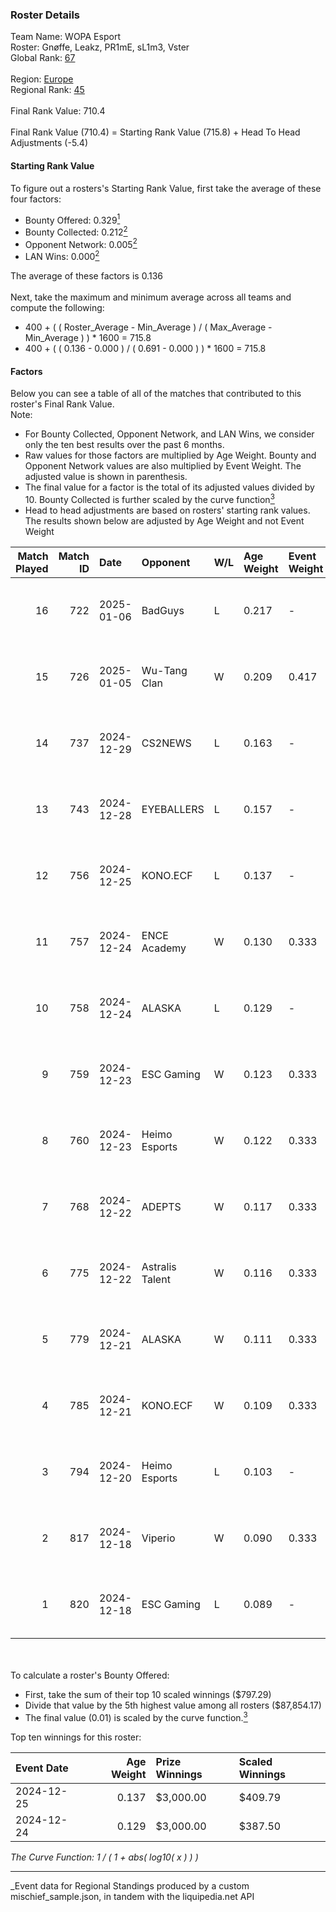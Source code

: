 ### Roster Details<br />
Team Name: WOPA Esport<br />
Roster: Gnøffe, Leakz, PR1mE, sL1m3, Vster<br />
Global Rank: [67](../../standings_global_2025_06_02.md)<br />
<br />
Region: [Europe]( ../../standings_europe_2025_06_02.md)<br />
Regional Rank: [45]( ../../standings_europe_2025_06_02.md)<br />
<br />
Final Rank Value:  710.4<br />
<br />
Final Rank Value (710.4) = Starting Rank Value (715.8) + Head To Head Adjustments (-5.4)<br />

#### Starting Rank Value<br />
To figure out a rosters's Starting Rank Value, first take the average of these four factors:<br />
- Bounty Offered: 0.329[<sup>1</sup>](#table2)
- Bounty Collected: 0.212[<sup>2</sup>](#table1)
- Opponent Network: 0.005[<sup>2</sup>](#table1)
- LAN Wins: 0.000[<sup>2</sup>](#table1)

The average of these factors is 0.136<br />
<br />
Next, take the maximum and minimum average across all teams and compute the following:<br />
- 400 + ( ( Roster_Average - Min_Average ) / ( Max_Average - Min_Average ) ) * 1600 = 715.8
- 400 + ( ( 0.136 - 0.000 ) / ( 0.691 - 0.000 ) ) * 1600 = 715.8


#### Factors<br />
Below you can see a table of all of the matches that contributed to this roster's Final Rank Value.<br />
Note:<br />

- For Bounty Collected, Opponent Network, and LAN Wins, we consider only the ten best results over the past 6 months.
- Raw values for those factors are multiplied by Age Weight. Bounty and Opponent Network values are also multiplied by Event Weight. The adjusted value is shown in parenthesis.
- The final value for a factor is the total of its adjusted values divided by 10. Bounty Collected is further scaled by the curve function[<sup>3</sup>](#curveFunction)
- Head to head adjustments are based on rosters' starting rank values. The results shown below are adjusted by Age Weight and not Event Weight
<span id="table1"></span><br />


| Match Played | Match ID | Date       | Opponent        | W/L | Age Weight | Event Weight | Bounty Collected | Opponent Network | LAN Wins  | H2H Adj. | Roster                             |
| -: | -: | :- | :- | :- | :- | :- | :- | :- | :- | -: | :- |
|           16 |      722 | 2025-01-06 | BadGuys         | L   | 0.217      | -            | -                | -                | -         |    -5.15 | Gnøffe, Leakz, PR1mE, sL1m3, Vster |
|           15 |      726 | 2025-01-05 | Wu-Tang Clan    | W   | 0.209      | 0.417        | 0.000 (0.000)    | 0.000 (0.000)    | 0 (0.000) |     0.95 | Gnøffe, Leakz, PR1mE, sL1m3, Vster |
|           14 |      737 | 2024-12-29 | CS2NEWS         | L   | 0.163      | -            | -                | -                | -         |    -3.92 | Gnøffe, Leakz, PR1mE, sL1m3, Vster |
|           13 |      743 | 2024-12-28 | EYEBALLERS      | L   | 0.157      | -            | -                | -                | -         |    -2.25 | Gnøffe, Leakz, PR1mE, sL1m3, Vster |
|           12 |      756 | 2024-12-25 | KONO.ECF        | L   | 0.137      | -            | -                | -                | -         |    -2.19 | Gnøffe, Leakz, PR1mE, sL1m3, Vster |
|           11 |      757 | 2024-12-24 | ENCE Academy    | W   | 0.130      | 0.333        | 0.008 (0.000)    | 0.129 (0.006)    | 0 (0.000) |     2.54 | Gnøffe, Leakz, PR1mE, sL1m3, Vster |
|           10 |      758 | 2024-12-24 | ALASKA          | L   | 0.129      | -            | -                | -                | -         |    -0.81 | Gnøffe, Leakz, PR1mE, sL1m3, Vster |
|            9 |      759 | 2024-12-23 | ESC Gaming      | W   | 0.123      | 0.333        | 0.000 (0.000)    | 0.231 (0.010)    | 0 (0.000) |     0.92 | Gnøffe, Leakz, PR1mE, sL1m3, Vster |
|            8 |      760 | 2024-12-23 | Heimo Esports   | W   | 0.122      | 0.333        | 0.005 (0.000)    | 0.035 (0.001)    | 0 (0.000) |     1.73 | Gnøffe, Leakz, PR1mE, sL1m3, Vster |
|            7 |      768 | 2024-12-22 | ADEPTS          | W   | 0.117      | 0.333        | 0.000 (0.000)    | 0.018 (0.001)    | 0 (0.000) |     0.85 | Gnøffe, Leakz, PR1mE, sL1m3, Vster |
|            6 |      775 | 2024-12-22 | Astralis Talent | W   | 0.116      | 0.333        | 0.000 (0.000)    | 0.152 (0.006)    | 0 (0.000) |     0.92 | Gnøffe, Leakz, PR1mE, sL1m3, Vster |
|            5 |      779 | 2024-12-21 | ALASKA          | W   | 0.111      | 0.333        | 0.026 (0.001)    | 0.560 (0.021)    | 0 (0.000) |     2.82 | Gnøffe, Leakz, PR1mE, sL1m3, Vster |
|            4 |      785 | 2024-12-21 | KONO.ECF        | W   | 0.109      | 0.333        | 0.011 (0.000)    | 0.124 (0.005)    | 0 (0.000) |     1.73 | Gnøffe, Leakz, PR1mE, sL1m3, Vster |
|            3 |      794 | 2024-12-20 | Heimo Esports   | L   | 0.103      | -            | -                | -                | -         |    -1.78 | Gnøffe, Leakz, PR1mE, sL1m3, Vster |
|            2 |      817 | 2024-12-18 | Viperio         | W   | 0.090      | 0.333        | 0.000 (0.000)    | 0.000 (0.000)    | 0 (0.000) |     0.42 | Gnøffe, Leakz, PR1mE, sL1m3, Vster |
|            1 |      820 | 2024-12-18 | ESC Gaming      | L   | 0.089      | -            | -                | -                | -         |    -2.14 | Gnøffe, Leakz, PR1mE, sL1m3, Vster |

<br />
<span id="table2"></span><br />
To calculate a roster's Bounty Offered:<br />

- First, take the sum of their top 10 scaled winnings ($797.29)
- Divide that value by the 5th highest value among all rosters ($87,854.17)
- The final value (0.01) is scaled by the curve function.[<sup>3</sup>](#curveFunction)

Top ten winnings for this roster:<br />

| Event Date | Age Weight | Prize Winnings | Scaled Winnings |
| :- | -: | :- | :- |
| 2024-12-25 |      0.137 | $3,000.00      | $409.79         |
| 2024-12-24 |      0.129 | $3,000.00      | $387.50         |


<span id="curveFunction"></span>_The Curve Function: 1 / ( 1 + abs( log10( x ) ) )_<br />

---
_Event data for Regional Standings produced by a custom mischief_sample.json, in tandem with the liquipedia.net API<br />
